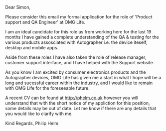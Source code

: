 Dear Simon,

Please consider this email my formal application for the role of 'Product support and QA Engineer' at OMG Life.

I am an ideal candidate for this role as from working here for the last 19 months I have gained a complete understanding of the QA & testing for the various products assosciated with Autographer i.e. the device iteself, desktop and mobile apps.

Aside from these roles I have also taken the role of release manager, customer support interface, and I have helped with the Support website.

As you know I am excited by consumer electronics products and the Autographer devices, OMG Life has given me a start in what I hope will be a long and sucessful career within the industry, and I would like to remain with OMG Life for the foreseeable future.

A recent CV can be found at <http://phelm.co.uk> however you will understand that with the short notice of my appliction for this position, some details may be out of date. Let me know if there are any details that you would like to clarify with me.

Kind Regards,
Philip Helm